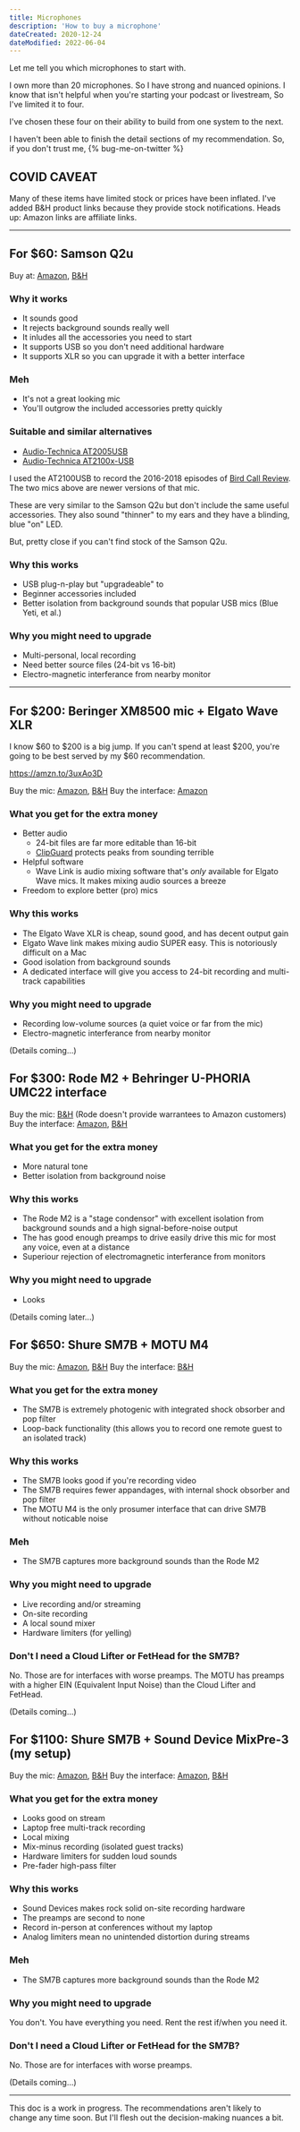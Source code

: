 ```yaml
---
title: Microphones
description: 'How to buy a microphone'
dateCreated: 2020-12-24
dateModified: 2022-06-04
---
```


Let me tell you which microphones to start with.

I own more than 20 microphones.
So I have strong and nuanced opinions.
I know that isn't helpful when you're starting your podcast or livestream,
So I've limited it to four.

I've chosen these four on their ability to build from one system to the next.

I haven't been able to finish the detail sections of my recommendation.
So, if you don't trust me, {% bug-me-on-twitter %}

## COVID CAVEAT

Many of these items have limited stock or prices have been inflated.
I've added B&H product links because they provide stock notifications.
Heads up: Amazon links are affiliate links.

---

## For \$60: Samson Q2u

Buy at: [Amazon](https://amzn.to/2LlQjtX), [B&H](https://www.bhphotovideo.com/c/product/598772-REG/Samson_SAQ2UPK_Q2U_Handheld_Dynamic_Microphone.html)

### Why it works

- It sounds good
- It rejects background sounds really well
- It inludes all the accessories you need to start
- It supports USB so you don't need additional hardware
- It supports XLR so you can upgrade it with a better interface

### Meh

- It's not a great looking mic
- You'll outgrow the included accessories pretty quickly

### Suitable and similar alternatives

- [Audio-Technica AT2005USB](https://amzn.to/3rkbvJ1)
- [Audio-Technica AT2100x-USB](https://amzn.to/3dsCcz0)

I used the AT2100USB to record the 2016-2018 episodes of [Bird Call Review](http://birdcallreview.com).
The two mics above are newer versions of that mic.

These are very similar to the Samson Q2u but don't include the same useful accessories.
They also sound "thinner" to my ears and they have a blinding, blue "on" LED.

But, pretty close if you can't find stock of the Samson Q2u.

### Why this works

- USB plug-n-play but "upgradeable" to
- Beginner accessories included
- Better isolation from background sounds that popular USB mics (Blue Yeti, et al.)

### Why you might need to upgrade

- Multi-personal, local recording
- Need better source files (24-bit vs 16-bit)
- Electro-magnetic interferance from nearby monitor

---

## For \$200: Beringer XM8500 mic + Elgato Wave XLR

I know $60 to $200 is a big jump.
If you can't spend at least $200, you're going to be best served by my $60 recommendation.

https://amzn.to/3uxAo3D

Buy the mic: [Amazon](https://amzn.to/2YOFSqK), [B&H](https://www.bhphotovideo.com/c/product/215145-REG/Behringer_XM8500_XM8500_Dynamic_ULTRAVOICE.html)
Buy the interface: [Amazon](https://amzn.to/3uxAo3D)

### What you get for the extra money

- Better audio
  - 24-bit files are far more editable than 16-bit
  - [ClipGuard](https://help.elgato.com/hc/en-us/articles/360044558992-Elgato-Wave-3-Clipguard) protects peaks from sounding terrible
- Helpful software
  - Wave Link is audio mixing software that's _only_ available for Elgato Wave mics. It makes mixing audio sources a breeze
- Freedom to explore better (pro) mics

### Why this works

- The Elgato Wave XLR is cheap, sound good, and has decent output gain
- Elgato Wave link makes mixing audio SUPER easy. This is notoriously difficult on a Mac
- Good isolation from background sounds
- A dedicated interface will give you access to 24-bit recording and multi-track capabilities

### Why you might need to upgrade

- Recording low-volume sources (a quiet voice or far from the mic)
- Electro-magnetic interferance from nearby monitor

(Details coming...)

## For \$300: Rode M2 + Behringer U-PHORIA UMC22 interface

Buy the mic: [B&H](https://www.bhphotovideo.com/c/product/643205-REG/Rode_M2_M2_Professional_Condenser_Handheld.html/?ap=y&ap=y&smp=y&smp=y&lsft=BI%3A514&gclid=CjwKCAjw7-P1BRA2EiwAXoPWA-sPHgOOvIqS_JVRblPJFRuhLBqh21WPluLUPLeO2nH6qhCB6iisBxoCqlEQAvD_BwE) (Rode doesn't provide warrantees to Amazon customers)
Buy the interface: [Amazon](https://amzn.to/3bpeQcb), [B&H](https://www.bhphotovideo.com/c/product/1056157-REG/bugera_umc_22_u_phoria_umc22_2x2_usb.html)

### What you get for the extra money

- More natural tone
- Better isolation from background noise

### Why this works

- The Rode M2 is a "stage condensor" with excellent isolation from background sounds and a high signal-before-noise output
- The has good enough preamps to drive easily drive this mic for most any voice, even at a distance
- Superiour rejection of electromagnetic interferance from monitors

### Why you might need to upgrade

- Looks

(Details coming later...)

## For \$650: Shure SM7B + MOTU M4

Buy the mic: [Amazon](https://amzn.to/2Abpd6j), [B&H](https://www.bhphotovideo.com/c/product/225820-REG/Shure_SM7B_SM7B_Cardioid_Dynamic.html)
Buy the interface: [B&H](https://www.bhphotovideo.com/c/product/1514483-REG/motu_3140_m4_4x4_usb_c_audio.html)

### What you get for the extra money

- The SM7B is extremely photogenic with integrated shock obsorber and pop filter
- Loop-back functionality (this allows you to record one remote guest to an isolated track)

### Why this works

- The SM7B looks good if you're recording video
- The SM7B requires fewer appandages, with internal shock obsorber and pop filter
- The MOTU M4 is the only prosumer interface that can drive SM7B without noticable noise

### Meh

- The SM7B captures more background sounds than the Rode M2

### Why you might need to upgrade

- Live recording and/or streaming
- On-site recording
- A local sound mixer
- Hardware limiters (for yelling)

### Don't I need a Cloud Lifter or FetHead for the SM7B?

No.
Those are for interfaces with worse preamps.
The MOTU has preamps with a higher EIN (Equivalent Input Noise) than the Cloud Lifter and FetHead.

(Details coming...)

## For \$1100: Shure SM7B + Sound Device MixPre-3 (my setup)

Buy the mic: [Amazon](https://amzn.to/2Abpd6j), [B&H](https://www.bhphotovideo.com/c/product/225820-REG/Shure_SM7B_SM7B_Cardioid_Dynamic.html)
Buy the interface: [Amazon](https://amzn.to/2WNfwCL), [B&H](https://www.bhphotovideo.com/c/product/1503004-REG/sound_devices_mixpre_3_ii_3_channel.html)

### What you get for the extra money

- Looks good on stream
- Laptop free multi-track recording
- Local mixing
- Mix-minus recording (isolated guest tracks)
- Hardware limiters for sudden loud sounds
- Pre-fader high-pass filter

### Why this works

- Sound Devices makes rock solid on-site recording hardware
- The preamps are second to none
- Record in-person at conferences without my laptop
- Analog limiters mean no unintended distortion during streams

### Meh

- The SM7B captures more background sounds than the Rode M2

### Why you might need to upgrade

You don't.
You have everything you need.
Rent the rest if/when you need it.

### Don't I need a Cloud Lifter or FetHead for the SM7B?

No.
Those are for interfaces with worse preamps.

(Details coming...)

---

This doc is a work in progress.
The recommendations aren't likely to change any time soon.
But I'll flesh out the decision-making nuances a bit.
